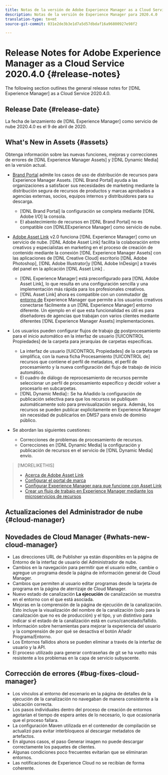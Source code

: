 ```yaml
---
title: Notas de la versión de Adobe Experience Manager as a Cloud Service para 2020.4.0
description: Notas de la versión de Experience Manager para 2020.4.0
translation-type: tm+mt
source-git-commit: 031e2de3b3e1d7a5d57dbdaf16a96800927e98f2

---
```



# Release Notes for Adobe Experience Manager as a Cloud Service 2020.4.0 {#release-notes}

The following section outlines the general release notes for [!DNL Experience Manager] as a Cloud Service 2020.4.0.

## Release Date {#release-date}

La fecha de lanzamiento de [!DNL Experience Manager] como servicio de nube 2020.4.0 es el 9 de abril de 2020.

## What&#39;s New in Assets {#assets}

Obtenga información sobre las nuevas funciones, mejoras y correcciones de errores de [!DNL Experience Manager Assets] y [!DNL Dynamic Media] en la versión actual.

* [Brand Portal](https://docs.adobe.com/content/help/en/experience-manager-brand-portal/using/home.html) admite los casos de uso de distribución de recursos para Experience Manager Assets. [!DNL Brand Portal] ayuda a las organizaciones a satisfacer sus necesidades de marketing mediante la distribución segura de recursos de productos y marcas aprobados a agencias externas, socios, equipos internos y distribuidores para su descarga.
   * [!DNL Brand Portal] la configuración se completa mediante [!DNL Adobe I/O] la consola.
   * El abastecimiento de recursos en [!DNL Brand Portal] no es compatible con [!DNLEExperience Manager] como servicio de nube.

* [Adobe Asset Link](https://helpx.adobe.com/es/enterprise/using/adobe-asset-link.html) v2.0 funciona [!DNL Experience Manager] como un servicio de nube. [!DNL Adobe Asset Link] facilita la colaboración entre creativos y especialistas en marketing en el proceso de creación de contenido mediante la conexión [!DNL Experience Manager Assets] con las aplicaciones de [!DNL Creative Cloud] escritorio [!DNL Adobe Photoshop], [!DNL Adobe Illustrator]y [!DNL Adobe InDesign] a través del panel en la aplicación [!DNL Asset Link] .
   * [!DNL Experience Manager] está preconfigurado para [!DNL Adobe Asset Link], lo que resulta en una configuración [](https://helpx.adobe.com/enterprise/using/configure-aem-assets-for-asset-link.html) sencilla y una implementación más rápida para los profesionales creativos.
   * [!DNL Asset Link] ahora es compatible con un conmutador [de entorno de](https://helpx.adobe.com/enterprise/using/manage-assets-using-adobe-asset-link.html#UseAdobeAssetLink) Experience Manager que permite a los usuarios creativos conectarse fácilmente a un [!DNL Experience Manager] entorno diferente. Un ejemplo en el que esta funcionalidad es útil es para diseñadores de agencias que trabajan con varios clientes mediante diferentes [!DNL Experience Manager Assets] implementaciones.

* Los usuarios pueden configurar flujos de trabajo [de](/help/assets/asset-microservices-configure-and-use.md#post-processing-workflows) postprocesamiento para el inicio automático en la interfaz de usuario [!UICONTROL Propiedades] de la carpeta para jerarquías de carpetas específicas.
   * La interfaz de usuario [!UICONTROL Propiedades] de la carpeta se simplifica, con la nueva ficha Procesamiento [!UICONTROL de] recursos que contiene el perfil de metadatos, el perfil de procesamiento y la nueva configuración del flujo de trabajo de inicio automático.
   * El cuadro de diálogo de reprocesamiento de recursos permite seleccionar un perfil de procesamiento específico y decidir volver a procesarlo en subcarpetas.
   * [!DNL Dynamic Media]:: Se ha Añadido la configuración de publicación selectiva para que los recursos se publiquen automáticamente solo para previsualización segura. Además, los recursos se pueden publicar explícitamente en Experience Manager sin necesidad de publicarlos en DMS7 para envío de dominio público.

* Se abordan las siguientes cuestiones:
   * Correcciones de problemas de procesamiento de recursos.
   * Correcciones en [!DNL Dynamic Media] la configuración y publicación de recursos en el servicio de [!DNL Dynamic Media] envío.

>[!MORELIKETHIS]
>
>* [Acerca de Adobe Asset Link](https://www.adobe.com/creativecloud/business/enterprise/adobe-asset-link.html)
>* [Configurar el portal de marca](https://docs.adobe.com/content/help/en/experience-manager-brand-portal/using/publish/configure-aem-assets-with-brand-portal.html)
>* [Configurar Experience Manager para que funcione con Asset Link](https://helpx.adobe.com/enterprise/using/configure-aem-assets-for-asset-link.html)
>* [Crear un flujo de trabajo en Experience Manager mediante los microservicios de recursos](https://docs.adobe.com/content/help/en/experience-manager-cloud-service/assets/manage/asset-microservices-configure-and-use.html#post-processing-workflows)


## Actualizaciones del Administrador de nube {#cloud-manager}

## Novedades de Cloud Manager {#whats-new-cloud-manager}

* Las direcciones URL de Publisher ya están disponibles en la página de Entorno de la interfaz de usuario del Administrador de nube.
* Cambios en la navegación para permitir que el usuario edite, cambie o agregue un programa desde la página de información general de Cloud Manager.
* Cambios que permiten al usuario editar programas desde la tarjeta de programa en la página de aterrizaje de Cloud Manager.
* Nuevo estado de canalización **La ejecución** de canalización se muestra en el entorno con el que está asociada.
* Mejoras en la comprensión de la página de ejecución de la canalización. Esto incluye la visualización del nombre de la canalización (solo para la canalización que no es de producción) y el tipo, y un distintivo para indicar si el estado de la canalización está en curso/cancelado/fallido.
* Información sobre herramientas para mejorar la experiencia del usuario y la comprensión de por qué se desactiva el botón Añadir Programa/Entorno.
* Los Entornos fallidos ahora se pueden eliminar a través de la interfaz de usuario y la API.
* El proceso utilizado para generar contraseñas de git se ha vuelto más resistente a los problemas en la capa de servicio subyacente.

## Corrección de errores {#bug-fixes-cloud-manager}

* Los vínculos al entorno del escenario en la página de detalles de la ejecución de la canalización no navegaban de manera consistente a la ubicación correcta.
* Los pasos individuales dentro del proceso de creación de entornos agotarían el tiempo de espera antes de lo necesario, lo que ocasionaría que el proceso fallara.
* La configuración Maven utilizada en el contenedor de compilación se actualizó para evitar interbloqueos al descargar metadatos de artefactos.
* En algunos casos, el paso Generar imagen no puede descargar correctamente los paquetes de clientes.
* Algunas condiciones poco frecuentes evitarían que se eliminaran entornos.
* Las notificaciones de Experience Cloud no se recibían de forma coherente.